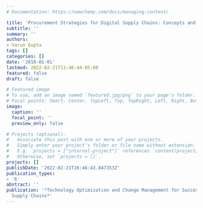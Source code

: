 ```yaml
---
# Documentation: https://wowchemy.com/docs/managing-content/

title: 'Procurement Strategies for Digital Supply Chains: Concepts and Best Practices'
subtitle: ''
summary: ''
authors:
- Varun Gupta
tags: []
categories: []
date: '2018-01-01'
lastmod: 2022-02-21T11:46:44-05:00
featured: false
draft: false

# Featured image
# To use, add an image named `featured.jpg/png` to your page's folder.
# Focal points: Smart, Center, TopLeft, Top, TopRight, Left, Right, BottomLeft, Bottom, BottomRight.
image:
  caption: ''
  focal_point: ''
  preview_only: false

# Projects (optional).
#   Associate this post with one or more of your projects.
#   Simply enter your project's folder or file name without extension.
#   E.g. `projects = ["internal-project"]` references `content/project/deep-learning/index.md`.
#   Otherwise, set `projects = []`.
projects: []
publishDate: '2022-02-21T16:46:43.847353Z'
publication_types:
- '6'
abstract: ''
publication: '*Technology Optimization and Change Management for Successful Digital
  Supply Chains*'
---
```

